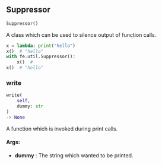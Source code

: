 ## Suppressor
```python
Suppressor()
```
A class which can be used to silence output of function calls.

```python
x = lambda: print("hello")
x()  # "hello"
with fe.util.Suppressor():
    x()  #
x()  # "hello"
```


### write
```python
write(
	self,
	dummy: str
)
-> None
```
A function which is invoked during print calls.


#### Args:

* **dummy** :  The string which wanted to be printed.